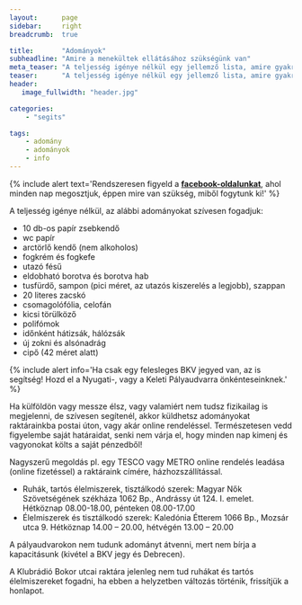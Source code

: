 ```yaml
---
layout:      page
sidebar:     right
breadcrumb:  true

title:       "Adományok"
subheadline: "Amire a menekültek ellátásához szükségünk van"
meta_teaser: "A teljesség igénye nélkül egy jellemző lista, amire gyakran és sokszor szükség van."
teaser:      "A teljesség igénye nélkül egy jellemző lista, amire gyakran és sokszor szükség van."
header:
   image_fullwidth: "header.jpg"

categories:
    - "segits"

tags:
    - adomány
    - adományok
    - info
---
```


{% include alert text='Rendszeresen figyeld a <a href="https://www.facebook.com/migrationaidhungary"><b>facebook-oldalunkat</b></a>, ahol minden nap megosztjuk, éppen mire van szükség, miből fogytunk ki!' %}

A teljesség igénye nélkül, az alábbi adományokat szívesen fogadjuk:

- 10 db-os papír zsebkendő
- wc papír
- arctörlő kendő (nem alkoholos)
- fogkrém és fogkefe
- utazó fésű
- eldobható borotva és borotva hab
- tusfürdő, sampon (pici méret, az utazós kiszerelés a legjobb), szappan
- 20 literes zacskó
- csomagolófólia, celofán
- kicsi törülköző
- polifómok
- időnként hátizsák, hálózsák
- új zokni és alsónadrág
- cipő (42 méret alatt)

{% include alert info='Ha csak egy felesleges BKV jegyed van, az is segítség! Hozd el a Nyugati-, vagy a Keleti Pályaudvarra önkénteseinknek.' %}

Ha külföldön vagy messze élsz, vagy valamiért nem tudsz fizikailag is megjelenni, de szívesen segítenél, akkor küldhetsz adományokat raktárainkba postai úton, vagy akár online rendeléssel. Természetesen vedd figyelembe saját határaidat, senki nem várja el, hogy minden nap kimenj és vagyonokat költs a saját pénzedből!

Nagyszerű megoldás pl. egy TESCO vagy METRO online rendelés leadása (online fizetéssel) a raktáraink címére, házhozszállítással.

- Ruhák, tartós élelmiszerek, tisztálkodó szerek: Magyar Nők Szövetségének székháza 1062 Bp., Andrássy út 124. I. emelet. Hétköznap 08.00-18.00, pénteken 08.00-17.00
- Élelmiszerek és tisztálkodó szerek: Kaledónia Étterem 1066 Bp., Mozsár utca 9. Hétköznap 14.00 – 20.00, hétvégén 13.00 – 20.00

A pályaudvarokon nem tudunk adományt átvenni, mert nem bírja a kapacitásunk (kivétel a BKV jegy és Debrecen).

A Klubrádió Bokor utcai raktára jelenleg nem tud ruhákat és tartós élelmiszereket fogadni, ha ebben a helyzetben változás történik, frissítjük a honlapot.
